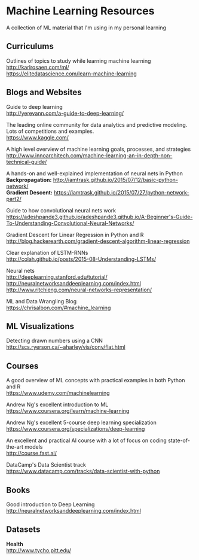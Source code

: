 # Machine Learning Resources

A collection of ML material that I'm using in my personal learning    

## Curriculums    
Outlines of topics to study while learning machine learning    
http://karlrosaen.com/ml/    
https://elitedatascience.com/learn-machine-learning    

## Blogs and Websites    
Guide to deep learning     
http://yerevann.com/a-guide-to-deep-learning/     

The leading online community for data analytics and predictive modeling. Lots of competitions and examples.    
https://www.kaggle.com/    

A high level overview of machine learning goals, processes, and strategies  
http://www.innoarchitech.com/machine-learning-an-in-depth-non-technical-guide/

A hands-on and well-explained implementation of neural nets in Python   
**Backpropagation:** http://iamtrask.github.io/2015/07/12/basic-python-network/   
**Gradient Descent:** https://iamtrask.github.io/2015/07/27/python-network-part2/

Guide to how convolutional neural nets work   
https://adeshpande3.github.io/adeshpande3.github.io/A-Beginner's-Guide-To-Understanding-Convolutional-Neural-Networks/   

Gradient Descent for Linear Regression in Python and R      
http://blog.hackerearth.com/gradient-descent-algorithm-linear-regression      

Clear explanation of LSTM-RNNs     
http://colah.github.io/posts/2015-08-Understanding-LSTMs/

Neural nets     
http://deeplearning.stanford.edu/tutorial/    
http://neuralnetworksanddeeplearning.com/index.html     
http://www.ritchieng.com/neural-networks-representation/     

ML and Data Wrangling Blog      
https://chrisalbon.com/#machine_learning

## ML Visualizations
Detecting drawn numbers using a CNN   
http://scs.ryerson.ca/~aharley/vis/conv/flat.html   


## Courses
A good overview of ML concepts with practical examples in both Python and R   
https://www.udemy.com/machinelearning   
   
Andrew Ng's excellent introduction to ML   
https://www.coursera.org/learn/machine-learning

Andrew Ng's excellent 5-course deep learning specialization     
https://www.coursera.org/specializations/deep-learning     

An excellent and practical AI course with a lot of focus on coding state-of-the-art models     
http://course.fast.ai/      

DataCamp's Data Scientist track     
https://www.datacamp.com/tracks/data-scientist-with-python

## Books      
Good introduction to Deep Learning     
http://neuralnetworksanddeeplearning.com/index.html     

## Datasets
**Health**   
http://www.tycho.pitt.edu/
